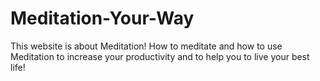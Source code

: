 # Meditation-Your-Way
This website is about Meditation! How to meditate and how to use Meditation to increase your productivity and to help you to live your best life!
